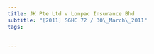 ```yaml
---
title: JK Pte Ltd v Lonpac Insurance Bhd 
subtitle: "[2011] SGHC 72 / 30\_March\_2011"
tags:


---
```


